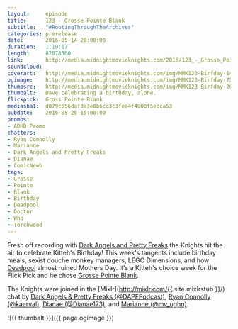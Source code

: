 ```yaml
---
layout:     episode
title:      123 - Grosse Pointe Blank
subtitle:	"#RootingThroughTheArchives"
categories: prerelease
date:       2016-05-14 20:00:00
duration:   1:19:17
length:     82078500
link:       http://media.midnightmovieknights.com/2016/123_-_Grosse_Pointe_Blank.m4a
soundcloud:
coverart:   http://media.midnightmovieknights.com/img/MMK123-Birfday-1400x1400.png
ogimage:    http://media.midnightmovieknights.com/img/MMK123-Birfday-750x750.png
thumbsrc:   http://media.midnightmovieknights.com/img/MMK123-Birfday-200x200.png
thumbalt:   Dave celebrating a birthday, alone.
flickpick:  Gross Pointe Blank
mediasha1:  d079c656daf3a3e0b6cc3c3fea4f4000f5edca53
pubdate:    2016-05-28 15:00:00
promos:
- ADHD Promo
chatters:
- Ryan Connolly
- Marianne
- Dark Angels and Pretty Freaks
- Dianae
- ComicNewb
tags:
- Grosse
- Pointe
- Blank
- Birthday
- Deadpool
- Doctor
- Who
- Torchwood
---
```

Fresh off recording with [Dark Angels and Pretty Freaks](http://dapfpod.tumblr.com/post/144397070767/dapf-113-dark-angels-pretty-freaks-113-neil) the Knights hit the air to celebrate Kitteh's Birthday! This week's tangents include birthday meals, sexist douche monkey managers, LEGO Dimensions, and how [Deadpool](http://www.imdb.com/title/tt1431045/) almost ruined Mothers Day. It's a Kitteh's choice week for the Flick Pick and he chose [Grosse Pointe Blank](http://www.imdb.com/title/tt0119229/).

The Knights were joined in the [Mixlr](http://mixlr.com/{{ site.mixlrstub }}/) chat by [Dark Angels & Pretty Freaks (@DAPFPodcast)](https://twitter.com/DAPFPodcast), [Ryan Connolly (@kaarval)](https://twitter.com/kaarval), [Dianae (@Dianae173)](https://twitter.com/Dianae173), and [Marianne (@mv_ughn)](https://twitter.com/mv_ughn).

![{{ thumbalt }}]({{ page.ogimage }})
